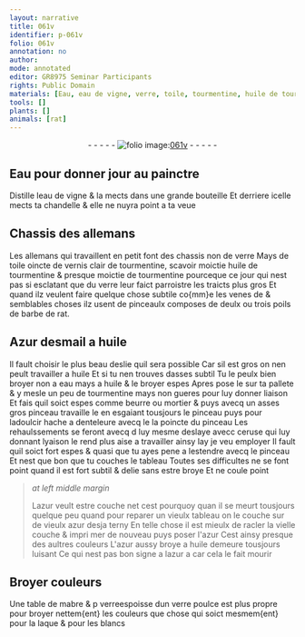 ```yaml
---
layout: narrative
title: 061v
identifier: p-061v
folio: 061v
annotation: no
author:
mode: annotated
editor: GR8975 Seminar Participants
rights: Public Domain
materials: [Eau, eau de vigne, verre, toile, tourmentine, huile de tourmentine, poils de barbe de rat, Azur desmail, huile, eau, beurre, mortier, ceruse, azur, mabre, laque, blancs]
tools: []
plants: []
animals: [rat]
---
```


<div class="folio" align="center">- - - - - <a href="http://gallica.bnf.fr/ark:/12148/btv1b10500001g/f128.image" target="_blank"><img src="https://cu-mkp.github.io/2017-workshop-edition/assets/photo-icon.png" alt="folio image: " style="display:inline-block; margin-bottom:-3px;"/>061v</a> - - - - - </div>    

## <span class="m">Eau</span> pour donner jour au <span class="pro">painctre</span>

 
Distille l<span class="m">eau de vigne</span> & la mects dans une grande bouteille Et derriere icelle mects ta chandelle & elle ne nuyra point a ta veue
    

## Chassis des <span class="pl">allemans</span>

 
Les <span class="pl">allemans</span> qui travaillent en petit font des chassis non de <span class="m">verre</span> Mays de <span class="m">toile</span> oincte de vernis clair de <span class="m">tourmentine</span>, scavoir moictie <span class="m">huile de tourmentine</span> & presque moictie de <span class="m">tourmentine</span> pourceque ce jour qui nest pas si esclatant que du <span class="m">verre</span> leur faict parroistre les traicts plus gros Et quand ilz veulent faire quelque chose subtile co{mm}e les venes de & semblables choses ilz usent de pinceaulx composes de deulx ou trois <span class="m">poils de barbe de <span class="al">rat</span></span>.
    

## <span class="m">Azur desmail</span> a <span class="m">huile</span>

 
Il fault choisir le plus beau deslie quil sera possible Car  sil est gros on nen peult travailler a <span class="m">huile</span> Et si tu nen trouves dasses subtil Tu le peulx bien broyer non a <span class="m">eau</span> mays a <span class="m">huile</span> & le broyer espes Apres pose le sur ta pallete & y mesle un peu de <span class="m">tourmentine</span> mays non gueres pour luy donner liaison Et fais quil soict espes comme <span class="m">beurre</span> ou <span class="m">mortier</span> & puys avecq un asses gros pinceau travaille le en esgaiant tousjours le pinceau puys pour ladoulcir hache a denteleure avecq le la poincte du pinceau Les rehaulssements se feront avecq d luy mesme deslaye avecc <span class="m">ceruse</span> qui luy donnant lyaison le rend plus aise a travailler ainsy lay je veu employer Il fault quil soict fort espes & quasi que tu ayes pene a lestendre avecq le pinceau Et nest que bon que tu couches le tableau Toutes ses difficultes ne se font point quand il est fort subtil & delie sans estre broye Et ne coule point
 
> *at left middle margin*
> 
>   L<span class="m">azur</span> veult estre couche net cest pourquoy quan il se meurt tousjours quelque peu quand pour reparer un vieulx tableau on le couche sur de vieulx <span class="m">azur</span> desja terny En telle chose il est mieulx de racler la vielle couche & impri mer de nouveau puys  poser l'<span class="m">azur</span> Cest ainsy presque des aultres couleurs L'<span class="m">azur</span> aussy broye a <span class="m">huile</span> demeure tousjours luisant Ce qui nest pas bon signe a l<span class="m">azur</span> a car cela le fait mourir
    

## Broyer couleurs

 
Une table de <span class="m">mabre</span> & p <span class="m">verre</span>espoisse dun <span class="m">verre</span> poulce est plus propre pour broyer nettem{ent} les couleurs que chose qui soict mesmem{ent} pour la <span class="m">laque</span> & pour les <span class="m">blancs</span>
 